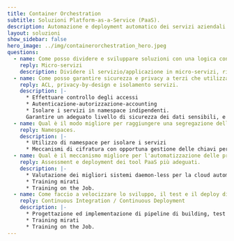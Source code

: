 ```yaml
---
title: Container Orchestration
subtitle: Soluzioni Platform-as-a-Service (PaaS).
description: Automazione e deployment automatico dei servizi aziendali.
layout: soluzioni
show_sidebar: false
hero_image: ../img/containerorchestration_hero.jpeg
questions:
  - name: Come posso dividere e sviluppare soluzioni con una logica container-like?
    reply: Micro-servizi
    description: Dividere il servizio/applicazione in micro-servizi, rilasciati in maniera indipendente, e procedere con un approccio CI/CD, favorendo la manutenibilità del codice e la sicurezza dei singoli servizi
  - name: Come posso garantire sicurezza e privacy a terzi che utilizzano l'infrastruttura in modo agnostico?
    reply: ACL, privacy-by-design e isolamento servizi.
    description: |-
      * Effettuare controllo degli accessi
      * Autenticazione-autorizzazione-accounting
      * Isolare i servizi in namespace indipendenti.  
      Garantire un adeguato livello di sicurezza dei dati sensibili, e l'opportuno trattamento dei dati delle persone che utilizzano i servizi, anche in riferimento al GDPR.
  - name: Qual è il modo migliore per raggiungere una segregazione della rete tale per cui i servizi sono effettivamente isolati gli uni dagli altri?
    reply: Namespaces.
    description: |-
      * Utilizzo di namespace per isolare i servizi
      * Meccanismi di cifratura con opportuna gestione delle chiavi per evitare che un amministratore di sistema acceda ai dati di terzi.
  - name: Qual è il meccanismo migliore per l'automatizzazione delle procedure di deployment e installazione su più istanze distribuite?
    reply: Assessment e deployment dei tool PaaS più adeguati.
    description: |-
      * Valutazione dei migliori sistemi daemon-less per la cloud automation
      * Training mirati
      * Training on the Job.
  - name: Come faccio a velocizzare lo sviluppo, il test e il deploy di soluzioni software che sviluppo in casa?
    reply: Continuous Integration / Continuous Deployment
    description: |-
      * Progettazione ed implementazione di pipeline di building, test e rilascio di software, per ridurre costi, tempi e rischi attraverso processi di deployment automatizzati e ripetibili.
      * Training mirati
      * Training on the Job.
---
```


